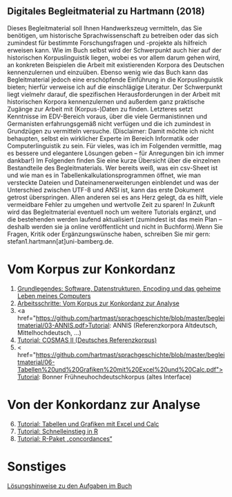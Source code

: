 ## Digitales Begleitmaterial zu Hartmann (2018)

Dieses Begleitmaterial soll Ihnen Handwerkszeug vermitteln, das Sie benötigen, um historische Sprachwissenschaft zu betreiben oder das sich zumindest für bestimmte Forschungsfragen und -projekte als hilfreich erweisen kann. Wie im Buch selbst wird der Schwerpunkt auch hier auf der historischen Korpuslinguistik liegen, wobei es vor allem darum gehen wird, an konkreten Beispielen die Arbeit mit existierenden Korpora des Deutschen kennenzulernen und einzuüben.
Ebenso wenig wie das Buch kann das Begleitmaterial jedoch eine erschöpfende Einführung in die Korpuslinguistik bieten; hierfür verweise ich auf die einschlägige Literatur. Der Schwerpunkt liegt vielmehr darauf, die spezifischen Herausforderungen in der Arbeit mit historischen Korpora kennenzulernen und außerdem ganz praktische Zugänge zur Arbeit mit (Korpus-)Daten zu finden. Letzteres setzt Kenntnisse im EDV-Bereich voraus, über die viele Germanistinnen und Germanisten erfahrungsgemäß nicht verfügen und die ich zumindest in Grundzügen zu vermitteln versuche. (Disclaimer: Damit möchte ich nicht behaupten, selbst ein wirklicher Experte im Bereich Informatik oder Computerlinguistik zu sein. Für vieles, was ich im Folgenden vermittle, mag es bessere und elegantere Lösungen geben – für Anregungen bin ich immer dankbar!)
Im Folgenden finden Sie eine kurze Übersicht über die einzelnen Bestandteile des Begleitmaterials. Wer bereits weiß, was ein csv-Sheet ist und wie man es in Tabellenkalkulationsprogrammen öffnet, wie man versteckte Dateien und Dateinamenerweiterungen einblendet und was der Unterschied zwischen UTF-8 und ANSI ist, kann das erste Dokument getrost überspringen. Allen anderen sei es ans Herz gelegt, da es hilft, viele vermeidbare Fehler zu umgehen und wertvolle Zeit zu sparen!
In Zukunft wird das Begleitmaterial eventuell noch um weitere Tutorials ergänzt, und die bestehenden werden laufend aktualisiert (zumindest ist das mein Plan – deshalb werden sie ja online veröffentlicht und nicht in Buchform).Wenn Sie Fragen, Kritik oder Ergänzungswünsche haben, schreiben Sie mir gern: stefan1.hartmann[at]uni-bamberg.de.

# Vom Korpus zur Konkordanz
1.	<a href="https://github.com/hartmast/sprachgeschichte/blob/master/begleitmaterial/01-Grundlegendes.pdf">Grundlegendes: Software, Datenstrukturen, Encoding und das geheime Leben meines Computers</a>
2.	<a href="https://github.com/hartmast/sprachgeschichte/blob/master/begleitmaterial/02-Arbeitsschritte.pdf">Arbeitsschritte: Vom Korpus zur Konkordanz zur Analyse</a>
3.	<a href="https://github.com/hartmast/sprachgeschichte/blob/master/begleitmaterial/03-ANNIS.pdf>Tutorial: ANNIS (Referenzkorpora Altdeutsch, Mittelhochdeutsch, ...)</a>
4.	<a href="https://github.com/hartmast/sprachgeschichte/blob/master/begleitmaterial/05-FnhdC.pdf"> Tutorial: COSMAS II (Deutsches Referenzkorpus)</a>
5.	< href="https://github.com/hartmast/sprachgeschichte/blob/master/begleitmaterial/06-Tabellen%20und%20Grafiken%20mit%20Excel%20und%20Calc.pdf">Tutorial: Bonner Frühneuhochdeutschkorpus (altes Interface)</a>

# Von der Konkordanz zur Analyse
6.	<a href="https://github.com/hartmast/sprachgeschichte/blob/master/begleitmaterial/06-Tabellen%20und%20Grafiken%20mit%20Excel%20und%20Calc.pdf">Tutorial: Tabellen und Grafiken mit Excel und Calc</a>
7.	<a href="https://github.com/hartmast/sprachgeschichte/blob/master/begleitmaterial/07-Schnelleinstieg%20in%20R.pdf"> Tutorial: Schnelleinstieg in R</a>
8.	<a href="https://github.com/hartmast/sprachgeschichte/blob/master/begleitmaterial/08-concordances.pdf">Tutorial: R-Paket „concordances“</a>

# Sonstiges
<a href="https://github.com/hartmast/sprachgeschichte/blob/master/begleitmaterial/loesungshinweise.pdf">Lösungshinweise zu den Aufgaben im Buch</a>
